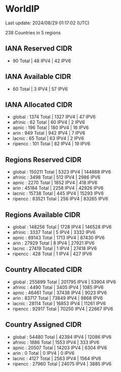# WorldIP

Last update: 2024/08/29 01:17:02 (UTC)

238 Countries in 5 regions

## IANA Reserved CIDR

- 90 Total | 48 IPV4 | 42 IPV6

## IANA Available CIDR

- 60 Total | 3 IPV4 | 57 IPV6

## IANA Allocated CIDR

- global : 1374 Total | 1327 IPV4 | 47 IPV6
- afrinic : 62 Total | 60 IPV4 | 2 IPV6
- apnic : 196 Total | 180 IPV4 | 16 IPV6
- arin : 949 Total | 942 IPV4 | 7 IPV6
- lacnic : 65 Total | 63 IPV4 | 2 IPV6
- ripencc : 101 Total | 82 IPV4 | 19 IPV6

## Regions Reserved CIDR

- global : 150211 Total | 5323 IPV4 | 144888 IPV6
- afrinic : 3498 Total | 512 IPV4 | 2986 IPV6
- apnic : 2270 Total | 1852 IPV4 | 418 IPV6
- arin : 45184 Total | 2258 IPV4 | 42926 IPV6
- lacnic : 15738 Total | 445 IPV4 | 15293 IPV6
- ripencc : 83521 Total | 256 IPV4 | 83265 IPV6

## Regions Available CIDR

- global : 148256 Total | 1728 IPV4 | 146528 IPV6
- afrinic : 3337 Total | 5 IPV4 | 3332 IPV6
- apnic : 89143 Total | 1713 IPV4 | 87430 IPV6
- arin : 27929 Total | 8 IPV4 | 27921 IPV6
- lacnic : 27419 Total | 1 IPV4 | 27418 IPV6
- ripencc : 428 Total | 1 IPV4 | 427 IPV6

## Country Allocated CIDR

- global : 255699 Total | 201795 IPV4 | 53904 IPV6
- afrinic : 4490 Total | 3405 IPV4 | 1085 IPV6
- apnic : 46461 Total | 37438 IPV4 | 9023 IPV6
- arin : 83717 Total | 73849 IPV4 | 9868 IPV6
- lacnic : 28114 Total | 16853 IPV4 | 11261 IPV6
- ripencc : 92917 Total | 70250 IPV4 | 22667 IPV6

## Country Assigned CIDR

- global : 54480 Total | 42394 IPV4 | 12086 IPV6
- afrinic : 1886 Total | 1553 IPV4 | 333 IPV6
- apnic : 20507 Total | 14203 IPV4 | 6304 IPV6
- arin : 0 Total | 0 IPV4 | 0 IPV6
- lacnic : 4127 Total | 2563 IPV4 | 1564 IPV6
- ripencc : 27960 Total | 24075 IPV4 | 3885 IPV6

